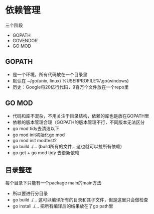 # 依赖管理

三个阶段
- GOPATH
- GOVENDOR
- GO MOD

## GOPATH

- 是一个环境，所有代码放在一个目录里
- 默认在 ~/go(unix, linux) %USERPROFILE%\go(windows)
- 历史：Google将20亿行代码，9百万个文件放在一个repo里


## GO MOD

- 代码和库不混杂，不用关注于目录结构，依赖的库也是放在GOPATH里
- 依赖的版本管理合理（GOPATH的版本管理不行，不同版本无法区分
- go mod tidy去清洁以下
- go mod init初始化go mod
- go mod init modtest2
- go build ./... (build所有的文件，这也就可以拉所有依赖)
- go get + go mod tidy 去更新依赖

## 目录整理

每个目录下只能有一个package main的main方法

- 所以要进行分目录
- go build ./... 这可以编译所有的目录和其子文件，但是这里只会做检查
- go install ./... 把所有编译后的结果放在了go path里